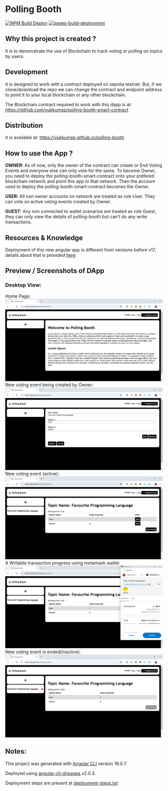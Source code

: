 # Polling Booth

[![NPM Build Deploy](https://github.com/vukkumsp/polling-booth/actions/workflows/ghpages-push.yml/badge.svg)](https://github.com/vukkumsp/polling-booth/actions/workflows/ghpages-push.yml)
[![pages-build-deployment](https://github.com/vukkumsp/polling-booth/actions/workflows/pages/pages-build-deployment/badge.svg)](https://github.com/vukkumsp/polling-booth/actions/workflows/pages/pages-build-deployment)

## Why this project is created ?

It is to demonstrate the use of Blockchain to track voting or polling on topics by users.

## Development

It is designed to work with a contract deployed on sepolia testnet. But, if we clone/download the repo we can change the contract and endpoint address to point it to your local blockchain or any other blockchain.

The Blockchain contract required to work with this dapp is at: https://github.com/vukkumsp/polling-booth-smart-contract

## Distribution

It is available at: https://vukkumsp.github.io/polling-booth

## How to use the App ?

<b>OWNER:</b>
As of now, only the owner of the contract can create or End Voting Events and everyone else can only vote for the same.
To become Owner, you need to deploy the polling-booth-smart-contract onto your prefered blockchain network and point this app to that network. Then the account used to deploy the polling-booth-smart-contract becomes the Owner.

<b>USER:</b>
All non owner accounts on network are treated as role User. They can vote on active voting events created by Owner.

<b>GUEST:</b>
Any non connected to wallet scenarios are treated as role Guest, they can only view the details of polling-booth but can't do any write transactions.

## Resources & Knowledge

Deployment of this new angular app is different from versions before v17, details about that is provided [here](./deployment-steps.txt)

## Preview / Screenshots of DApp
### Desktop View:
Home Page:
<img src="./src/assets/screenshots/home-desktop.png">
New voting event being created by Owner:
<img src="./src/assets/screenshots/home-desktop-new-event.png">
New voting event (active):
<img src="./src/assets/screenshots/home-desktop-new-event-vote-page.png">
A Writable transaction progress using metamask wallet:
<img src="./src/assets/screenshots/home-desktop-performing-transaction.png">
New voting event is ended(inactive):
<img src="./src/assets/screenshots/home-desktop-new-event-vote-inactive.png">

## Notes:

This project was generated with [Angular CLI](https://github.com/angular/angular-cli) version 18.0.7.

Deployed using [angular-cli-ghpages](https://www.npmjs.com/package/angular-cli-ghpages) v2.0.3.
    
Deployment steps are present at [deployment-steps.txt](./deployment-steps.txt)